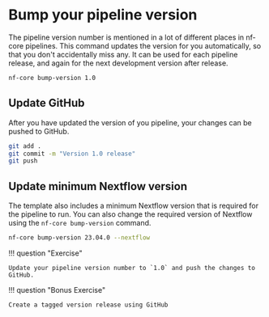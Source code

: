 # Bump your pipeline version

The pipeline version number is mentioned in a lot of different places in nf-core pipelines. This command updates the version for you automatically, so that you don't accidentally miss any. It can be used for each pipeline release, and again for the next development version after release.

```bash
nf-core bump-version 1.0
```

## Update GitHub

After you have updated the version of you pipeline, your changes can be pushed to GitHub.

```bash
git add .
git commit -m "Version 1.0 release"
git push
```

## Update minimum Nextflow version

The template also includes a minimum Nextflow version that is required for the pipeline to run. You can also change the required version of Nextflow using the `nf-core bump-version` command.

```bash
nf-core bump-version 23.04.0 --nextflow
```

!!! question "Exercise"

    Update your pipeline version number to `1.0` and push the changes to GitHub.

!!! question "Bonus Exercise"

    Create a tagged version release using GitHub
